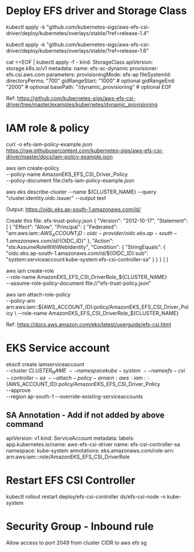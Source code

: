 # Deploy EFS driver and Storage Class

kubectl apply -k "github.com/kubernetes-sigs/aws-efs-csi-driver/deploy/kubernetes/overlays/stable/?ref=release-1.4"

kubectl apply -k "github.com/kubernetes-sigs/aws-efs-csi-driver/deploy/kubernetes/overlays/stable/?ref=release-1.6"

cat <<EOF | kubectl apply -f -
kind: StorageClass
apiVersion: storage.k8s.io/v1
metadata:
  name: efs-sc-dynamic
provisioner: efs.csi.aws.com
parameters:
  provisioningMode: efs-ap
  fileSystemId: <aws-efs-fs-id>
  directoryPerms: "700"
  gidRangeStart: "1000" # optional
  gidRangeEnd: "2000" # optional
  basePath: "/dynamic_provisioning" # optional
EOF  

Ref: https://github.com/kubernetes-sigs/aws-efs-csi-driver/tree/master/examples/kubernetes/dynamic_provisioning

# IAM role & policy


curl -o efs-iam-policy-example.json https://raw.githubusercontent.com/kubernetes-sigs/aws-efs-csi-driver/master/docs/iam-policy-example.json

aws iam create-policy \
    --policy-name AmazonEKS_EFS_CSI_Driver_Policy \
    --policy-document file://efs-iam-policy-example.json

aws eks describe-cluster --name ${CLUSTER_NAME} --query "cluster.identity.oidc.issuer" --output text    

Output: https://oidc.eks.ap-south-1.amazonaws.com/id/<oidc-id>

Create this file: efs-trust-policy.json
{
  "Version": "2012-10-17",
  "Statement": [
    {
      "Effect": "Allow",
      "Principal": {
        "Federated": "arn:aws:iam::${AWS_ACCOUNT_ID}:oidc-provider/oidc.eks.ap-south-1.amazonaws.com/id/${OIDC_ID}"
      },
      "Action": "sts:AssumeRoleWithWebIdentity",
      "Condition": {
        "StringEquals": {
          "oidc.eks.ap-south-1.amazonaws.com/id/${OIDC_ID}:sub": "system:serviceaccount:kube-system:efs-csi-controller-sa"
        }
      }
    }
  ]
}

aws iam create-role \
  --role-name AmazonEKS_EFS_CSI_DriverRole_${CLUSTER_NAME} \
  --assume-role-policy-document file://"efs-trust-policy.json"

aws iam attach-role-policy \
  --policy-arn arn:aws:iam::${AWS_ACCOUNT_ID}:policy/AmazonEKS_EFS_CSI_Driver_Policy \
  --role-name AmazonEKS_EFS_CSI_DriverRole_${CLUSTER_NAME}

Ref: https://docs.aws.amazon.com/eks/latest/userguide/efs-csi.html

# EKS Service account

eksctl create iamserviceaccount \
    --cluster ${CLUSTER_NAME} \
    --namespace kube-system \
    --name efs-csi-controller-sa \
    --attach-policy-arn arn:aws:iam::${AWS_ACCOUNT_ID}:policy/AmazonEKS_EFS_CSI_Driver_Policy \
    --approve \
    --region ap-south-1  --override-existing-serviceaccounts  

## SA Annotation - Add if not added by above command 
apiVersion: v1
kind: ServiceAccount
metadata:
  labels:
    app.kubernetes.io/name: aws-efs-csi-driver
  name: efs-csi-controller-sa
  namespace: kube-system
  annotations:
    eks.amazonaws.com/role-arn: arn:aws:iam::<aws-account-id>:role/AmazonEKS_EFS_CSI_DriverRole    

# Restart EFS CSI Controller
kubectl rollout restart deploy/efs-csi-controller  ds/efs-csi-node -n kube-system

# Security Group - Inbound rule
Allow access to port 2049 from cluster CIDR to aws efs sg            